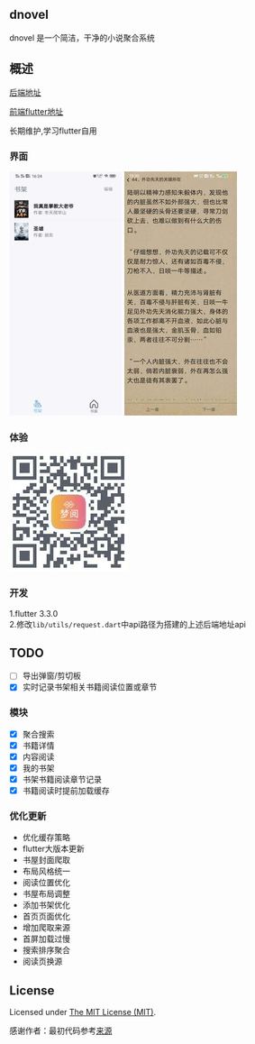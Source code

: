 dnovel
------------
dnovel 是一个简洁，干净的小说聚合系统

## 概述

[后端地址](https://github.com/dreamlu/dnovel)

[前端flutter地址](https://github.com/dreamlu/dnovel-flutter)

长期维护,学习flutter自用  

### 界面  
![界面](lib/images/dnovel_flutter.jpeg) ![界面](lib/images/dnovel_read.jpeg)  

### 体验  
![界面](lib/images/dnovel_qrcode.jpeg)  

### 开发  
1.flutter 3.3.0   
2.修改`lib/utils/request.dart`中api路径为搭建的上述后端地址api  

## TODO  
- [ ] 导出弹窗/剪切板  
- [x] 实时记录书架相关书籍阅读位置或章节  

### 模块
- [x] 聚合搜索
- [x] 书籍详情
- [x] 内容阅读
- [x] 我的书架
- [x] 书架书籍阅读章节记录
- [x] 书籍阅读时提前加载缓存

### 优化更新
- 优化缓存策略
- flutter大版本更新
- 书屋封面爬取
- 布局风格统一
- 阅读位置优化
- 书屋布局调整
- 添加书架优化
- 首页页面优化
- 增加爬取来源
- 首屏加载过慢
- 搜索排序聚合
- 阅读页换源

## License
Licensed under [The MIT License (MIT)](LICENSE).

感谢作者：最初代码参考[来源](https://github.com/py-novel/client_mobile_flutter)  